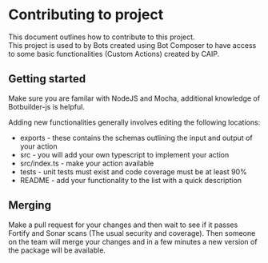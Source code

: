 # Contributing to project

This document outlines how to contribute to this project.  
This project is used to by Bots created using Bot Composer to have access to some basic functionalities (Custom Actions) created by CAIP.

## Getting started

Make sure you are familar with NodeJS and Mocha, additional knowledge of Botbuilder-js is helpful.

Adding new functionalities generally involves editing the following locations:

- exports - these contains the schemas outlining the input and output of your action
- src - you will add your own typescript to implement your action
- src/index.ts - make your action available
- tests - unit tests must exist and code coverage must be at least 90%
- README - add your functionality to the list with a quick description

## Merging

Make a pull request for your changes and then wait to see if it passes Fortify and Sonar scans (The usual security and coverage). Then someone on the team will merge your changes and in a few minutes a new version of the package will be available.
